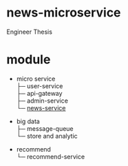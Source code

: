 # news-microservice
Engineer Thesis

# module

- micro service   
    ├─ user-service    
    ├─ api-gateway   
    ├─ admin-service   
    └─ [news-service](https://gitlab.com/longpt233/news-service)    

- big data    
    ├─ message-queue    
    └─ store and analytic    

- recommend    
    └─ recommend-service
    
